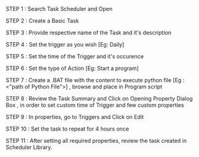 STEP 1 : Search Task Scheduler and Open 

STEP 2 : Create a Basic Task

STEP 3 : Provide respective name of the Task and it's description

STEP 4 : Set the trigger as you wish [Eg: Daily]

STEP 5 : Set the time of the Trigger and it's occurence

STEP 6 : Set the type of Action [Eg: Start a program]

STEP 7 : Create a .BAT file with the content to execute python file [Eg : <python path><space><"path of Python File">] , browse and place in Program script

STEP 8 :  Review the Task Summary and Click on Opening Property Dialog Box , in order to set custom time of Trigger and few custom properties

STEP 9 : In properties, go to Triggers and Click on Edit 

STEP 10 : Set the task to repeat for 4 hours once 

STEP 11 : After setting all required properties, review the task created in Scheduler Library.